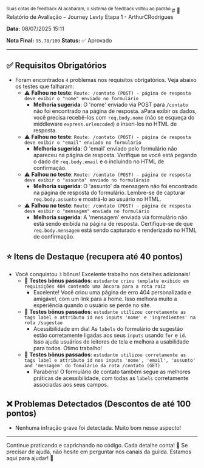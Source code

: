 <sup>Suas cotas de feedback AI acabaram, o sistema de feedback voltou ao padrão.</sup># 🧪 Relatório de Avaliação – Journey Levty Etapa 1 - ArthurCRodrigues

**Data:** 08/07/2025 15:11

**Nota Final:** `95.78/100`
**Status:** ✅ Aprovado

---
## ✅ Requisitos Obrigatórios
- Foram encontrados `4` problemas nos requisitos obrigatórios. Veja abaixo os testes que falharam:
  - ⚠️ **Falhou no teste**: `Route: /contato (POST) - página de resposta deve exibir o "nome" enviado no formulário`
    - **Melhoria sugerida**: O 'nome' enviado via POST para `/contato` não foi encontrado na página de resposta.  aPara exibir os dados, você precisa recebê-los com `req.body.nome` (não se esqueça do middleware `express.urlencoded`) e inseri-los no HTML de resposta.
  - ⚠️ **Falhou no teste**: `Route: /contato (POST) - página de resposta deve exibir o "email" enviado no formulário`
    - **Melhoria sugerida**: O 'email' enviado pelo formulário não apareceu na página de resposta. Verifique se você está pegando o dado de `req.body.email` e o incluindo no HTML de confirmação.
  - ⚠️ **Falhou no teste**: `Route: /contato (POST) - página de resposta deve exibir o "assunto" enviado no formuláraio`
    - **Melhoria sugerida**: O 'assunto' da mensagem não foi encontrado na página de resposta do formulário. Lembre-se de capturar `req.body.assunto` e mostrá-lo ao usuário no HTML.
  - ⚠️ **Falhou no teste**: `Route: /contato (POST) - página de resposta deve exibir o "mensagem" enviada no formulário`
    - **Melhoria sugerida**: A 'mensagem' enviada via formulário não está sendo exibida na página de resposta. Certifique-se de que `req.body.mensagem` está sendo capturado e renderizado no HTML de confirmação.

## ⭐ Itens de Destaque (recupera até 40 pontos)
- Você conquistou `3` bônus! Excelente trabalho nos detalhes adicionais!
  - 🌟 **Testes bônus passados**: `estudante criou template exibido em requisições 404 contendo uma âncora para a rota raíz`
    - Excelente! Você criou uma página de erro 404 personalizada e amigável, com um link para a home. Isso melhora muito a experiência quando o usuário se perde no site.
  - 🌟 **Testes bônus passados**: `estudante utilizou corretamente as tags label e attributo id nos inputs 'nome' e 'ingredientes' na rota /sugestao`
    - Acessibilidade em dia! As `labels` do formulário de sugestão estão corretamente ligadas aos seus `inputs` usando `for` e `id`. Isso ajuda usuários de leitores de tela e melhora a usabilidade para todos. Ótimo trabalho!
  - 🌟 **Testes bônus passados**: `estudante utilizou corretamente as tags label e attributo id nos inputs 'nome', 'email', 'assunto' and 'mensagem' do fomulário da rota /contato (GET)`
    - Parabéns! O formulário de contato também segue as melhores práticas de acessibilidade, com todas as `labels` corretamente associadas aos seus campos.

## ❌ Problemas Detectados (Descontos de até 100 pontos)
- Nenhuma infração grave foi detectada. Muito bom nesse aspecto!

---
Continue praticando e caprichando no código. Cada detalhe conta! 💪
Se precisar de ajuda, não hesite em perguntar nos canais da guilda. Estamos aqui para ajudar! 🤝
